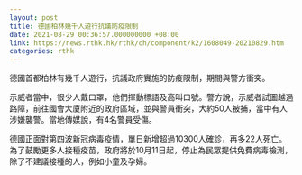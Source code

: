 ```yaml
---
layout: post
title: 德國柏林幾千人遊行抗議防疫限制
date: 2021-08-29 00:36:57.000000000 +08:00
link: https://news.rthk.hk/rthk/ch/component/k2/1608049-20210829.htm
categories: rthk
---
```


德國首都柏林有幾千人遊行，抗議政府實施的防疫限制，期間與警方衝突。

示威者當中，很少人戴口罩，他們揮動標語及高叫口號。警方說，示威者試圖越過路障，前往國會大廈附近的政府區域，並與警員衝突，大約50人被捕，當中有人涉嫌襲警。當地傳媒說，有4名警員受傷。

德國正面對第四波新冠病毒疫情，單日新增超過10300人確診，再多22人死亡。為了鼓勵更多人接種疫苗，政府將於10月11日起，停止為民眾提供免費病毒檢測，除了不建議接種的人，例如小童及孕婦。
